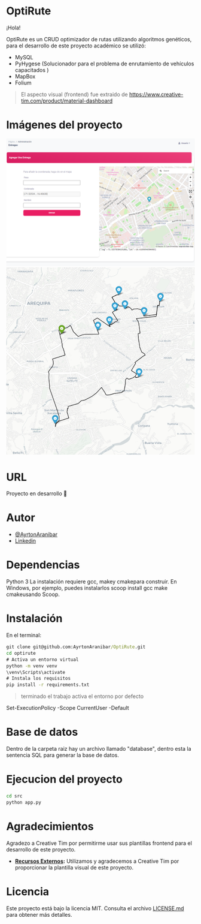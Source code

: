 # OptiRute

¡Hola! 

OptiRute es un CRUD optimizador de rutas utilizando algoritmos genéticos, para el desarrollo de este proyecto académico se utilizó:

- MySQL
- PyHygese (Solucionador para el problema de enrutamiento de vehículos capacitados )
- MapBox
- Folium 

> El aspecto visual (frontend) fue extraido de https://www.creative-tim.com/product/material-dashboard

# Imágenes del proyecto
![Añadir una entregas](https://github.com/AyrtonAranibar/OptiRute/blob/master/src/project/entregas_v2.PNG)
![Ruta optimizada](https://github.com/AyrtonAranibar/OptiRute/blob/master/src/project/rutas_v2.PNG)

# URL

Proyecto en desarrollo :hammer:

# Autor

- [@AyrtonAranibar](https://www.github.com/AyrtonAranibar)
- [Linkedin](https://www.linkedin.com/in/ayrton-aranibar-castillo-479441222/)

# Dependencias

Python 3
La instalación requiere gcc, makey cmakepara construir. En Windows, por ejemplo, puedes instalarlos scoop install gcc make cmakeusando Scoop.

# Instalación

En el terminal:

```cmd
git clone git@github.com:AyrtonAranibar/OptiRute.git
cd optirute
# Activa un entorno virtual
python -m venv venv
\venv\Scripts\activate
# Instala los requisitos
pip install -r requirements.txt
```
> terminado el trabajo activa el entorno por defecto

Set-ExecutionPolicy -Scope CurrentUser -Default

# Base de datos

Dentro de la carpeta raiz hay un archivo llamado "database", dentro esta la sentencia SQL para generar la base de datos.

# Ejecucion del proyecto

```cmd
cd src
python app.py
```

# Agradecimientos

Agradezo a Creative Tim por permitirme usar sus plantillas frontend para el desarrollo de este proyecto.
- **[Recursos Externos](https://www.creative-tim.com/product/material-dashboard):** Utilizamos y agradecemos a Creative Tim por proporcionar la plantilla visual de este proyecto.

# Licencia

Este proyecto está bajo la licencia MIT. Consulta el archivo [LICENSE.md](LICENSE.md) para obtener más detalles.